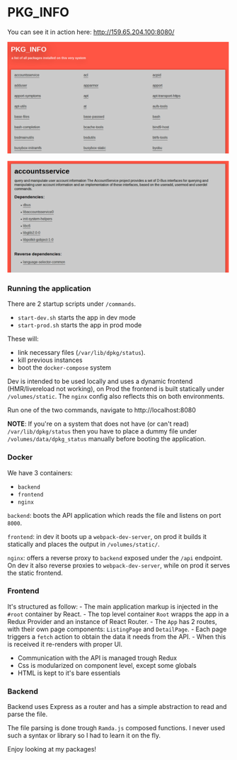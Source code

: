 
# PKG_INFO

You can see it in action here: http://159.65.204.100:8080/

![listing page screenshot](https://raw.githubusercontent.com/ghzmdr/pkg_info/master/docs/img/listing.png)

![detail page screenshot](https://raw.githubusercontent.com/ghzmdr/pkg_info/master/docs/img/detail.png)

### Running the application

There are 2 startup scripts under `/commands`.

- `start-dev.sh` starts the app in dev mode
- `start-prod.sh` starts the app in prod mode

These will:

- link necessary files (`/var/lib/dpkg/status`).
- kill previous instances
- boot the `docker-compose` system

Dev is intended to be used locally and uses a dynamic frontend (HMR/livereload not working), on Prod the frontend is built statically under `/volumes/static`.
The `nginx` config also reflects this on both environments.

Run one of the two commands, navigate to http://localhost:8080

__NOTE__: If you're on a system that does not have (or can't read) `/var/lib/dpkg/status` then you have to place a dummy file under `/volumes/data/dpkg_status` manually before booting the application.


### Docker

We have 3 containers:

- `backend`
- `frontend`
- `nginx`

`backend`: boots the API application which reads the file and listens on port `8000`.

`frontend`: in dev it boots up a `webpack-dev-server`, on prod it builds it statically and places the output in `/volumes/static/`.

`nginx`: offers a reverse proxy to `backend` exposed under the `/api` endpoint.
On dev it also reverse proxies to `webpack-dev-server`, while on prod it serves the static frontend.


### Frontend

It's structured as follow:
    - The main application markup is injected in the `#root` container by React.
    - The top level container `Root` wrapps the app in a Redux Provider and an instance of React Router.
    - The `App` has 2 routes, with their own page components: `ListingPage`  and `DetailPage`.
    - Each page triggers a `fetch` action to obtain the data it needs from the API.
    - When this is received it re-renders with proper UI.

- Communication with the API is managed trough Redux
- Css is modularized on component level, except some globals
- HTML is kept to it's bare essentials

### Backend

Backend uses Express as a router and has a simple abstraction to read and parse the file.

The file parsing is done trough `Ramda.js` composed functions.
I never used such a syntax or library so I had to learn it on the fly.


Enjoy looking at my packages!
